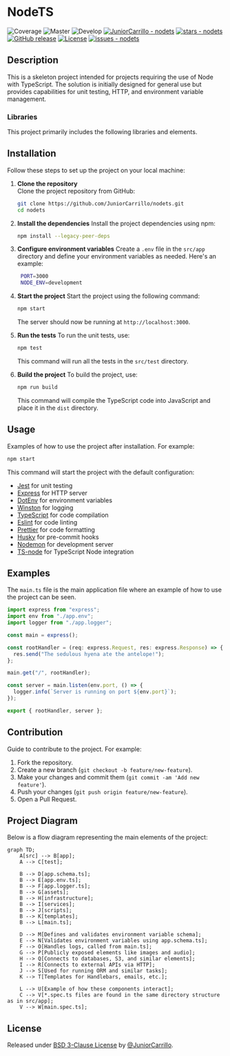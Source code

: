 # NodeTS

![Coverage](https://img.shields.io/badge/Coverage-100%25-brightgreen)
![Master](https://github.com/JuniorCarrillo/nodets/actions/workflows/test-coverage.yml/badge.svg?branch=master)
![Develop](https://github.com/JuniorCarrillo/nodets/actions/workflows/test-coverage.yml/badge.svg?branch=develop)
[![JuniorCarrillo - nodets](https://img.shields.io/static/v1?label=JuniorCarrillo&message=nodets&color=blue&logo=github)](https://github.com/JuniorCarrillo/nodets "Go to GitHub repo")
[![stars - nodets](https://img.shields.io/github/stars/JuniorCarrillo/nodets?style=social)](https://github.com/JuniorCarrillo/nodets)
[![GitHub release](https://img.shields.io/github/release/JuniorCarrillo/nodets?include_prereleases=&sort=semver&color=blue)](https://github.com/JuniorCarrillo/nodets/releases/)
[![License](https://img.shields.io/badge/License-BSD_3--Clause_License-blue)](#license)
[![issues - nodets](https://img.shields.io/github/issues/JuniorCarrillo/nodets)](https://github.com/JuniorCarrillo/nodets/issues)

## Description

This is a skeleton project intended for projects requiring the use of Node with TypeScript. The solution is initially designed for general use but provides capabilities for unit testing, HTTP, and environment variable management.

### Libraries

This project primarily includes the following libraries and elements.

## Installation

Follow these steps to set up the project on your local machine:

1. **Clone the repository**  
   Clone the project repository from GitHub:

   ```bash
   git clone https://github.com/JuniorCarrillo/nodets.git
   cd nodets
    ```
   
2. **Install the dependencies**
   Install the project dependencies using npm:

   ```bash
   npm install --legacy-peer-deps
   ```

3. **Configure environment variables**
   Create a `.env` file in the `src/app` directory and define your environment variables as needed. Here's an example:

   ```bash
    PORT=3000
    NODE_ENV=development
   ```

4. **Start the project**
   Start the project using the following command:

   ```bash
   npm start
   ```

    The server should now be running at `http://localhost:3000`.   
 
5. **Run the tests**
   To run the unit tests, use:

   ```bash
   npm test
   ```

   This command will run all the tests in the `src/test` directory.

6. **Build the project**
    To build the project, use:
    
    ```bash
    npm run build
    ```
    
    This command will compile the TypeScript code into JavaScript and place it in the `dist` directory.

## Usage

Examples of how to use the project after installation. For example:

``` bash
npm start
```

This command will start the project with the default configuration:

- [Jest](https://jestjs.io/) for unit testing
- [Express](https://expressjs.com/) for HTTP server
- [DotEnv](https://www.npmjs.com/package/dotenv) for environment variables
- [Winston](https://www.npmjs.com/package/winston) for logging
- [TypeScript](https://www.typescriptlang.org/) for code compilation
- [Eslint](https://eslint.org/) for code linting
- [Prettier](https://prettier.io/) for code formatting
- [Husky](https://www.npmjs.com/package/husky) for pre-commit hooks
- [Nodemon](https://nodemon.io/) for development server
- [TS-node](https://www.npmjs.com/package/ts-node) for TypeScript Node integration

## Examples

The `main.ts` file is the main application file where an example of how to use the project can be seen.

``` typescript
import express from "express";
import env from "./app.env";
import logger from "./app.logger";

const main = express();

const rootHandler = (req: express.Request, res: express.Response) => {
  res.send("The sedulous hyena ate the antelope!");
};

main.get("/", rootHandler);

const server = main.listen(env.port, () => {
  logger.info(`Server is running on port ${env.port}`);
});

export { rootHandler, server };
```

## Contribution

Guide to contribute to the project. For example:

1. Fork the repository.
2. Create a new branch (`git checkout -b feature/new-feature`).
3. Make your changes and commit them (`git commit -am 'Add new feature'`).
4. Push your changes (`git push origin feature/new-feature`).
5. Open a Pull Request.

## Project Diagram

Below is a flow diagram representing the main elements of the project:

``` mermaid
graph TD;
    A[src] --> B[app];
    A --> C[test];

    B --> D[app.schema.ts];
    B --> E[app.env.ts];
    B --> F[app.logger.ts];
    B --> G[assets];
    B --> H[infrastructure];
    B --> I[services];
    B --> J[scripts];
    B --> K[templates];
    B --> L[main.ts];

    D --> M[Defines and validates environment variable schema];
    E --> N[Validates environment variables using app.schema.ts];
    F --> O[Handles logs, called from main.ts];
    G --> P[Publicly exposed elements like images and audio];
    H --> Q[Connects to databases, S3, and similar elements];
    I --> R[Connects to external APIs via HTTP];
    J --> S[Used for running ORM and similar tasks];
    K --> T[Templates for Handlebars, emails, etc.];

    L --> U[Example of how these components interact];
    C --> V[*.spec.ts files are found in the same directory structure as in src/app];
    V --> W[main.spec.ts];
```

## License

Released under [BSD 3-Clause License](/LICENSE) by [@JuniorCarrillo](https://github.com/JuniorCarrillo).
